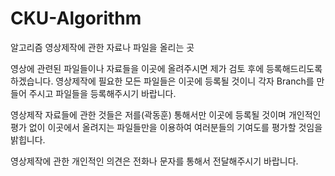 # CKU-Algorithm
알고리즘 영상제작에 관한 자료나 파일을 올리는 곳

영상에 관련된 파일들이나 자료들을 이곳에 올려주시면 제가 검토 후에 등록해드리도록 하겠습니다.
영상제작에 필요한 모든 파일들은 이곳에 등록될 것이니 각자 Branch를 만들어 주시고 파일들을 등록해주시기 바랍니다.

영상제작 자료들에 관한 것들은 저를(곽동훈) 통해서만 이곳에 등록될 것이며 개인적인 평가 없이 이곳에서 올려지는 파일들만을 이용하여
여러분들의 기여도를 평가할 것임을 밝힙니다.

영상제작에 관한 개인적인 의견은 전화나 문자를 통해서 전달해주시기 바랍니다.
